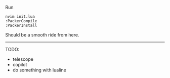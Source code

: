 Run 
```
nvim init.lua
:PackerCompile
:PackerInstall
```
Should be a smooth ride from here.

---

TODO:
  - telescope
  - copilot
  - do something with lualine
